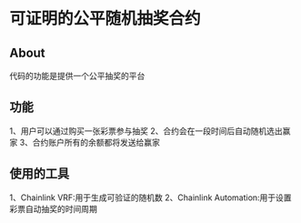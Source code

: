 # 可证明的公平随机抽奖合约
## About

代码的功能是提供一个公平抽奖的平台

## 功能
1、用户可以通过购买一张彩票参与抽奖
2、合约会在一段时间后自动随机选出赢家
3、合约账户所有的余额都将发送给赢家
## 使用的工具
1、Chainlink VRF:用于生成可验证的随机数
2、Chainlink Automation:用于设置彩票自动抽奖的时间周期
